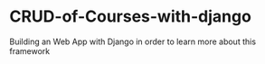 # CRUD-of-Courses-with-django
Building an Web App with Django in order to learn more about this framework 
